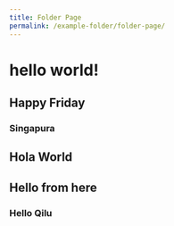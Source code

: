 ```yaml
---
title: Folder Page
permalink: /example-folder/folder-page/
---
```

# hello world!
## Happy Friday
### Singapura

## Hola World

## Hello from here

### Hello Qilu